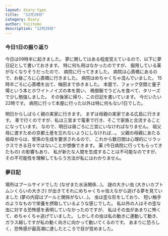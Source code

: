 ```yaml
---
layout: diary-type
title:  "12月29日"
category: Diary
author: Yujitomo
description: "12月29日"
---
```




### 今日1日の振り返り

今日は09時半に起きました。
夢に関してはある程度覚えているので、以下に夢日記として書いておきます。
特に何も用はなかったのですが、
服用している薬がなくなりそうだったので、
病院に行ってきました。
病院は心斎橋にあるので、お昼ごろに心斎橋に行きました。
病院はめちゃくちゃ混んでいました。
15時半ごろに心斎橋を出て、梅田まで歩きました。
本屋で、フォック空間と量子場という本とホワイトノイズの本を買い、
晩御飯でうどんを食べて、タリーズで少し勉強しました。
その後家に帰り、この日記を書いています。
今だいたい22時です。
病院に行って本屋に行った以外は特に何もない1日でした。

明日からしばらく親の実家に行きます。
まずは母親の実家である広島に行きます。
車で行くのですが、私は三宮まで電車で行き、そこで家族と合流することになっています。
なので、明日は昼ごろに三宮にいなければなりません。
祖父母に渡すための京都土産を忘れないようにしなければ...。
父親の母親にあたる祖母からは、曾孫の生成を要求されるので、
これから数日間は心理的にリラックスできる日々ではないことが想像できます。
薬 (今日病院に行ってもらってきたもの) の影響もあり、
私が新たな人間を生成することは不可能なのですが、
その不可能性を理解してもらう方法が私にはわかりません。


### 夢日記

場所はプールサイドでした (なぜまた水泳関係...)。
謎の大きい虫 (大きいカブトムシくらいの大きさ) が出きてそれにめちゃくちゃ怯えながら逃げる夢を見ていました
(夢の内容はプールと関係がない...)。
虫は歪な形をしており、
短い触手のようなもので栄養を摂取しているような感じでした。
私以外の人はその歪な虫に対する恐怖感を表明していなかったのですが、
私はその虫があまりに怖くて、めちゃくちゃ逃げていました。
しかしその虫は私の動きに連動して動き、
ガラス越しですが私の動く向きに向かって動いてくるのです。
あまりに恐ろしく、恐怖感が最高潮に達したところで目が覚めました。
